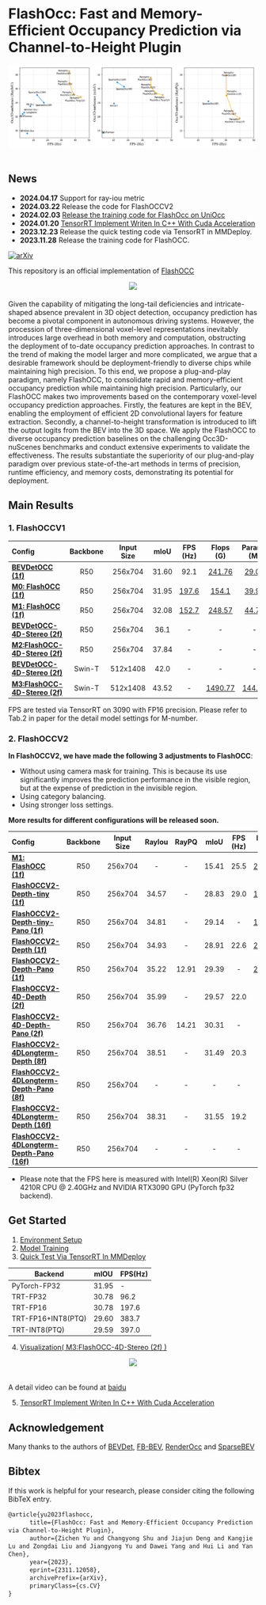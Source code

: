 # FlashOcc: Fast and Memory-Efficient Occupancy Prediction via Channel-to-Height Plugin

<div align="left">
  <img src="figs/performance.png"/>
</div><br/>

## News
- **2024.04.17** Support for ray-iou metric
- **2024.03.22** Release the code for FlashOCCV2
- **2024.02.03** [Release the training code for FlashOcc on UniOcc](https://github.com/drilistbox/FlashOCC_on_UniOcc_and_RenderOCC)
- **2024.01.20** [TensorRT Implement Writen In C++ With Cuda Acceleration](https://github.com/drilistbox/TRT_FlashOcc)
- **2023.12.23** Release the quick testing code via TensorRT in MMDeploy.
- **2023.11.28** Release the training code for FlashOCC.

<!-- - [History](./docs/en/news.md) -->

<!-- ## Introduction -->

[![arXiv](https://img.shields.io/badge/arXiv-Paper-<COLOR>.svg)](https://arxiv.org/abs/2311.12058)

This repository is an official implementation of [FlashOCC](https://arxiv.org/abs/2311.12058) 

<div align="center">
  <img src="figs/overview.png"/>
</div><br/>
Given the capability of mitigating the long-tail deficiencies and intricate-shaped absence prevalent in 3D object detection, occupancy prediction 
has become a pivotal component in autonomous driving systems. However, the procession of three-dimensional voxel-level representations inevitably 
introduces large overhead in both memory and computation, obstructing the deployment of to-date occupancy prediction approaches. In contrast to the 
trend of making the model larger and more complicated, we argue that a desirable framework should be deployment-friendly to diverse chips while 
maintaining high precision. To this end, we propose a plug-and-play paradigm, namely FlashOCC, to consolidate rapid and memory-efficient occupancy 
prediction while maintaining high precision. Particularly, our FlashOCC makes two improvements based on the contemporary voxel-level occupancy prediction 
approaches. Firstly, the features are kept in the BEV, enabling the employment of efficient 2D convolutional layers for feature extraction. Secondly, 
a channel-to-height transformation is introduced to lift the output logits from the BEV into the 3D space. We apply the FlashOCC to diverse occupancy 
prediction baselines on the challenging Occ3D-nuScenes benchmarks and conduct extensive experiments to validate the effectiveness. The results substantiate 
the superiority of our plug-and-play paradigm over previous state-of-the-art methods in terms of precision, runtime efficiency, and memory costs, 
demonstrating its potential for deployment.

## Main Results
### 1. FlashOCCV1
|                                               Config                                                | Backbone | Input <br/>Size |  mIoU   |            FPS<br/>(Hz)            |                                             Flops<br/>(G)                                             |                                           Params<br/>(M)                                           |                                Model                                |                                              Log                                               |
|:---------------------------------------------------------------------------------------------------|:--------:|:----------:|:-------:|:-----------------------------:|:------------------------------------------------------------------------------------------------:|:---------------------------------------------------------------------------------------------:|:-------------------------------------------------------------------:|:----------------------------------------------------------------------------------------------:|
|                 [**BEVDetOCC (1f)**](projects/configs/bevdet_occ/bevdet-occ-r50.py)                 |   R50    |  256x704   |  31.60  |             92.1              |  [241.76](doc/mmdeploy_test.md)   |  [29.02](doc/mmdeploy_test.md)  |                                            [gdrive]()                                            |                                            [log]()                                            |
|                 [**M0: FlashOCC (1f)**](projects/configs/flashocc/flashocc-r50.py)                  |   R50    |  256x704   |  31.95  | [197.6](doc/mmdeploy_test.md) |   [154.1](doc/mmdeploy_test.md)   |  [39.94](doc/mmdeploy_test.md)  |   [gdrive](https://drive.google.com/file/d/14my3jdqiIv6VIrkozQ6-ruEcBOPVlWGJ/view?usp=sharing)   |   [log](https://drive.google.com/file/d/1E-kaHxbTr6s3Qn70vhKpwJM8kejoNFxQ/view?usp=sharing)   |
|                 [**M1: FlashOCC (1f)**](projects/configs/flashocc/flashocc-r50.py)                  |   R50    |  256x704   |  32.08  | [152.7](doc/mmdeploy_test.md) |  [248.57](doc/mmdeploy_test.md)   |  [44.74](doc/mmdeploy_test.md)  | [gdrive](https://drive.google.com/file/d/1k9BzXB2nRyvXhqf7GQx3XNSej6Oq6I-B/view?usp=drive_link)  | [log](https://drive.google.com/file/d/1NRm27wVZMSUylmZxsMedFSLr7729YEAV/view?usp=drive_link)  |
|       [**BEVDetOCC-4D-Stereo (2f)**](projects/configs/bevdet_occ/bevdet-occ-r50-4d-stereo.py)       |   R50    |  256x704   |  36.1   |               -               |                -                |                -                |                [baidu](https://pan.baidu.com/s/1237QyV18zvRJ1pU3YzRItw?pwd=npe1)                 |                [log](https://pan.baidu.com/s/1237QyV18zvRJ1pU3YzRItw?pwd=npe1)                |
|        [**M2:FlashOCC-4D-Stereo (2f)**](projects/configs/flashocc/flashocc-r50-4d-stereo.py)        |   R50    |  256x704   |  37.84  |               -               |                -                |                -                | [gdrive](https://drive.google.com/file/d/12WYaCdoZA8-A6_oh6vdLgOmqyEc3PNCe/view?usp=drive_link)  | [log](https://drive.google.com/file/d/1eYvu9gUSQ7qk7w7lWPLrZMB0O2uKQUk3/view?usp=drive_link)  |
| [**BEVDetOCC-4D-Stereo (2f)**](projects/configs/bevdet_occ/bevdet-occ-stbase-4d-stereo-512x1408.py) |  Swin-T  |  512x1408  |  42.0   |               -               |                -                |                -                |                [baidu](https://pan.baidu.com/s/1237QyV18zvRJ1pU3YzRItw?pwd=npe1)                 |                [log](https://pan.baidu.com/s/1237QyV18zvRJ1pU3YzRItw?pwd=npe1)                |
|  [**M3:FlashOCC-4D-Stereo (2f)**](projects/configs/flashocc/flashocc-stbase-4d-stereo-512x1408.py)  | Swin-T   | 512x1408   |   43.52 |               -               | [1490.77](doc/mmdeploy_test.md) | [144.99](doc/mmdeploy_test.md)  | [gdrive](https://drive.google.com/file/d/1f6E6Bm6enIJETSEbfXs57M0iOUU997kU/view?usp=drive_link)  | [log](https://drive.google.com/file/d/1tch-YK4ROGDGNmDcN5FZnOAvsbHe-iSU/view?usp=drive_link)  |

FPS are tested via TensorRT on 3090 with FP16 precision. Please refer to Tab.2 in paper for the detail model settings for M-number.

### 2. FlashOCCV2
**In FlashOCCV2, we have made the following 3 adjustments to FlashOCC**:
- Without using camera mask for training. This is because its use significantly improves the prediction performance in the visible region, but at the expense of prediction in the invisible region.
- Using category balancing.
- Using stronger loss settings.

**More results for different configurations will be released soon.**

|                                      Config                                      | Backbone | Input <br/>Size  | RayIou | RayPQ |  mIoU  | FPS<br/>(Hz) |         Flops<br/>(G)          |        Params<br/>(M)         |                                              Model                                              |                                             Log                                              |
|:--------------------------------------------------------------------------------|:--------:|:-----------:|:-------:|:------:|:------:|:------------:|:------------------------------:|:-----------------------------:|:-----------------------------------------------------------------------------------------------:|:--------------------------------------------------------------------------------------------:|
|          [**M1: FlashOCC (1f)**](projects/configs/flashocc/flashocc-r50.py)          |   R50    |   256x704   |    -    | - | 15.41  |     25.5     | [248.57](doc/mmdeploy_test.md) | [44.74](doc/mmdeploy_test.md) |                                           [gdrive](https://drive.google.com/file/d/14XsvjSwp-vLpy_eBZzvKo3MAh-YWRHcu/view?usp=drive_link)                                            |                                           [log](https://drive.google.com/file/d/1cTDoauEmjhK9fReLDcA2zPZx4a6X3U1-/view?usp=drive_link)                                            |
| [**FlashOCCV2-Depth-tiny (1f)**](projects/configs/flashoccv2/flashoccv2-r50-depth-tiny.py) |   R50    |   256x704   |  34.57  | - | 28.83  |     29.0     | [175.00](doc/mmdeploy_test.md) | [45.32](doc/mmdeploy_test.md) | [gdrive](https://drive.google.com/file/d/1dqC1UDuVhzs3XWb292j8zWwfc-7pL8oT/view?usp=sharing) | [log](https://drive.google.com/file/d/17z72iyAmR9fE7-O-R_o3Uy07jg83uxCn/view?usp=sharing) |
| [**FlashOCCV2-Depth-tiny-Pano (1f)**](projects/configs/flashoccv2/flashoccv2-r50-depth-tiny-pano.py) |   R50    |   256x704   |  34.81  | - | 29.14  |     -     | [175.00](doc/mmdeploy_test.md) | [45.32](doc/mmdeploy_test.md) | [gdrive](https://drive.google.com/file/d/1dqC1UDuVhzs3XWb292j8zWwfc-7pL8oT/view?usp=sharing) | [log](https://drive.google.com/file/d/17z72iyAmR9fE7-O-R_o3Uy07jg83uxCn/view?usp=sharing) |
| [**FlashOCCV2-Depth (1f)**](projects/configs/flashoccv2/flashoccv2-r50-depth.py) |   R50    |   256x704   |  34.93  | - |  28.91 |     22.6     | [269.47](doc/mmdeploy_test.md) | [50.12](doc/mmdeploy_test.md) | [gdrive](https://drive.google.com/drive/folders/156PrWrBzfZGiNE0INfKwQ4nUcP9Vo8lM?usp=sharing) | [log](https://drive.google.com/drive/folders/156PrWrBzfZGiNE0INfKwQ4nUcP9Vo8lM?usp=sharing) |
| [**FlashOCCV2-Depth-Pano (1f)**](projects/configs/flashoccv2/flashoccv2-r50-depth-pano.py) |   R50    |   256x704   |  35.22  | 12.91 |  29.39 |     -     | [269.47](doc/mmdeploy_test.md) | [50.12](doc/mmdeploy_test.md) | [gdrive](https://drive.google.com/drive/folders/156PrWrBzfZGiNE0INfKwQ4nUcP9Vo8lM?usp=sharing) | [log](https://drive.google.com/drive/folders/156PrWrBzfZGiNE0INfKwQ4nUcP9Vo8lM?usp=sharing) |
| [**FlashOCCV2-4D-Depth (2f)**](projects/configs/flashoccv2/flashoccv2-r50-depth4d.py) |   R50    |   256x704   |  35.99  | - |  29.57 |     22.0     |               -                |               -               | [gdrive](https://drive.google.com/drive/folders/1YOcayapmJNYH7yuiOUOML6rGInCQPMJU?usp=sharing) | [log](https://drive.google.com/drive/folders/1YOcayapmJNYH7yuiOUOML6rGInCQPMJU?usp=sharing) |
| [**FlashOCCV2-4D-Depth-Pano (2f)**](projects/configs/flashoccv2/flashoccv2-r50-depth4d-pano.py) |   R50    |   256x704   |  36.76  | 14.21 |  30.31 |     -     |               -                |               -               | [gdrive](https://drive.google.com/drive/folders/1YOcayapmJNYH7yuiOUOML6rGInCQPMJU?usp=sharing) | [log](https://drive.google.com/drive/folders/1YOcayapmJNYH7yuiOUOML6rGInCQPMJU?usp=sharing) |
| [**FlashOCCV2-4DLongterm-Depth (8f)**](projects/configs/flashoccv2/flashoccv2-r50-depth4d-longterm8f.py) |   R50    |   256x704   |  38.51  | - |  31.49 |     20.3     |               -                |               -               | [gdrive](https://drive.google.com/drive/folders/1ns6f07jNb9WwB1ScJm3tIWdBsU-rh0eS?usp=sharing) | [log](https://drive.google.com/drive/folders/1ns6f07jNb9WwB1ScJm3tIWdBsU-rh0eS?usp=sharing) |
| [**FlashOCCV2-4DLongterm-Depth-Pano (8f)**](projects/configs/flashoccv2/flashoccv2-r50-depth4d-longterm8f.py) |   R50    |   256x704   |  -  | - |  - |     -     |               -                |               -               | [gdrive](https://drive.google.com/drive/folders/1ns6f07jNb9WwB1ScJm3tIWdBsU-rh0eS?usp=sharing) | [log](https://drive.google.com/drive/folders/1ns6f07jNb9WwB1ScJm3tIWdBsU-rh0eS?usp=sharing) |
| [**FlashOCCV2-4DLongterm-Depth (16f)**](projects/configs/flashoccv2/flashoccv2-r50-depth4d-longterm16f.py) |   R50    |   256x704   |  38.31  | - |  31.55 |     19.2     |               -                |               -               | [gdrive](https://drive.google.com/drive/folders/1A0T0VHdPSlWO72WEEUeJvjhj-YpZEFvs?usp=sharing) | [log](https://drive.google.com/drive/folders/1A0T0VHdPSlWO72WEEUeJvjhj-YpZEFvs?usp=sharing) |
| [**FlashOCCV2-4DLongterm-Depth-Pano (16f)**](projects/configs/flashoccv2/flashoccv2-r50-depth4d-longterm16f.py) |   R50    |   256x704   |  -  | - |  - |     -     |               -                |               -               | [gdrive](https://drive.google.com/drive/folders/1A0T0VHdPSlWO72WEEUeJvjhj-YpZEFvs?usp=sharing) | [log](https://drive.google.com/drive/folders/1A0T0VHdPSlWO72WEEUeJvjhj-YpZEFvs?usp=sharing) |

* Please note that the FPS here is measured with Intel(R) Xeon(R) Silver 4210R CPU @ 2.40GHz and NVIDIA RTX3090 GPU (PyTorch fp32 backend).

## Get Started
1. [Environment Setup](doc/install.md)
2. [Model Training](doc/model_training.md)
3. [Quick Test Via TensorRT In MMDeploy](doc/mmdeploy_test.md)

| Backend  | mIOU  | FPS(Hz) |
|----------|-------|---------|
| PyTorch-FP32                                    | 31.95 |    -  |
| TRT-FP32                                        | 30.78 |  96.2 |
| TRT-FP16                                        | 30.78 | 197.6 |
| TRT-FP16+INT8(PTQ)                              | 29.60 | 383.7 |
| TRT-INT8(PTQ)                                   | 29.59 | 397.0 |

4. [Visualization( M3:FlashOCC-4D-Stereo (2f) )](doc/visualization.md)

<div align="center">
  <img src="figs/visualization.png"/>
</div><br/>

A detail video can be found at [baidu](https://pan.baidu.com/s/1xfnFsj5IclpjJxIaOlI6dA?pwd=gype)

5. [TensorRT Implement Writen In C++ With Cuda Acceleration](https://github.com/drilistbox/TRT_FlashOcc)


## Acknowledgement
Many thanks to the authors of [BEVDet](https://github.com/HuangJunJie2017/BEVDet), [FB-BEV](https://github.com/NVlabs/FB-BEV.git),
[RenderOcc](https://github.com/pmj110119/RenderOcc.git) and [SparseBEV](https://github.com/MCG-NJU/SparseBEV.git)

## Bibtex
If this work is helpful for your research, please consider citing the following BibTeX entry.

```
@article{yu2023flashocc,
      title={FlashOcc: Fast and Memory-Efficient Occupancy Prediction via Channel-to-Height Plugin}, 
      author={Zichen Yu and Changyong Shu and Jiajun Deng and Kangjie Lu and Zongdai Liu and Jiangyong Yu and Dawei Yang and Hui Li and Yan Chen},
      year={2023},
      eprint={2311.12058},
      archivePrefix={arXiv},
      primaryClass={cs.CV}
}

```

